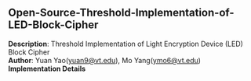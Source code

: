 ## Open-Source-Threshold-Implementation-of-LED-Block-Cipher 
**Description**: Threshold Implementation of Light Encryption Device (LED) Block Cipher  <br />
**Author**: Yuan Yao(yuan9@vt.edu), Mo Yang(ymo6@vt.edu) <br />
**Implementation Details**


